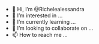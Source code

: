 - 👋 Hi, I’m @Richelealessandra
- 👀 I’m interested in ...
- 🌱 I’m currently learning ...
- 💞️ I’m looking to collaborate on ...
- 📫 How to reach me ...

<!---
Richelealessandra/Richelealessandra is a ✨ special ✨ repository because its `README.md` (this file) appears on your GitHub profile.
You can click the Preview link to take a look at your changes.
--->
